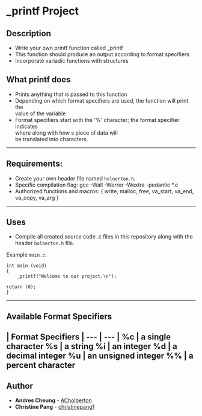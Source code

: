 # _printf Project

## Description

* Write your own printf function called _printf
* This function should produce an output according to format specifiers
* Incorporate variadic functions with structures

## What printf does

* Prints anything that is passed to this function
* Depending on which format specifiers are used, the function will print the \
value of the variable
* Format specifiers start with the '%' character; the format specifier indicates \
where along with how s piece of data will \
be translated into characters.

---

## Requirements:

* Create your own header file named
``` holnerton.h ```.
* Specific compilation flag: gcc -Wall -Werror -Wextra -pedantic *.c
* Authorized functions and macros: { write, malloc, free, va_start, va_end, va_copy, va_arg }

---
## Uses

* Compile all created source code .c files in this repository along with the
header
```holberton.h```
file.

Example ```main.c```:
```
int main (void)
{
	_printf("Welcome to our project.\n");

return (0);
}
```

---
## Available Format Specifiers

| Format Specifiers |
--- | --- |
%c | a single character
%s | a string
%i | an integer
%d | a decimal integer
%u | an unsigned integer
%% | a percent character
---

## Author

* **Andres Cheung** - [ACholberton](https://github.com/ACholberton)
* **Christine Pang** - [christinepang1](https://github.com/christinepang1)